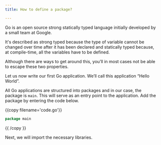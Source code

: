 ```yaml
---
title: How to define a package?

---
```

<!--

-->

Go is an open source strong statically typed language initially developed by a small team at Google. 

It's described as strong typed because the type of variable cannot be changed over time after it has been declared and statically typed because, at compile-time, all the variables have to be defined. 

Although there are ways to get around this, you’ll in most cases not be able to escape these two properties.

Let us now write our first Go application. We’ll call this application “Hello World”.

All Go applications are structured into packages and in our case, the package is `main`. This will serve as an entry point to the application. Add the package by entering the code below.

{{copy filename='code.go'}}
```go
package main
```
{{ /copy }}

Next, we will import the necessary libraries.
